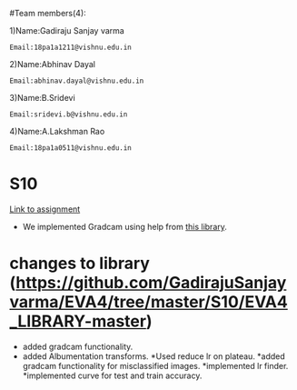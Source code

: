 #Team members(4):

  1)Name:Gadiraju Sanjay varma
  
    Email:18pa1a1211@vishnu.edu.in
  2)Name:Abhinav Dayal
  
    Email:abhinav.dayal@vishnu.edu.in
  3)Name:B.Sridevi
  
    Email:sridevi.b@vishnu.edu.in
  4)Name:A.Lakshman Rao
  
    Email:18pa1a0511@vishnu.edu.in

# S10

[Link to assignment](https://github.com/GadirajuSanjayvarma/EVA4/blob/master/S10/Eva4_S10_File1.ipynb)
* We implemented Gradcam using help from [this library](https://github.com/kazuto1011/grad-cam-pytorch).
# changes to library (https://github.com/GadirajuSanjayvarma/EVA4/tree/master/S10/EVA4_LIBRARY-master)

* added gradcam functionality.
* added Albumentation transforms.
*Used reduce lr on plateau.
*added gradcam functionality for misclassified images.
*implemented lr finder.
*implemented curve for test and train accuracy.

